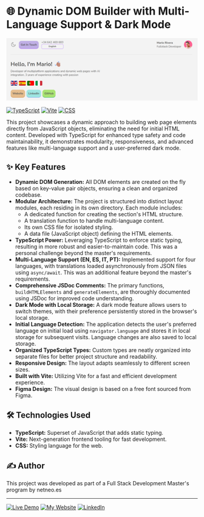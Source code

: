 # 🌐 Dynamic DOM Builder with Multi-Language Support & Dark Mode

<p align="center">
  <img src="images/banner_screenshot.png" alt="Project Screenshot" width="600">
</p>

[![TypeScript](https://img.shields.io/badge/TypeScript-3178C6?style=for-the-badge&logo=typescript&logoColor=white)](https://www.typescriptlang.org/)
[![Vite](https://img.shields.io/badge/Vite-646CFF?style=for-the-badge&logo=vite&logoColor=white)](https://vitejs.dev/)
[![CSS](https://img.shields.io/badge/CSS3-1572B6?style=for-the-badge&logo=css3&logoColor=white)](https://www.w3.org/Style/CSS/Overview.en.html)

This project showcases a dynamic approach to building web page elements directly
from JavaScript objects, eliminating the need for initial HTML content.
Developed with TypeScript for enhanced type safety and code maintainability, it
demonstrates modularity, responsiveness, and advanced features like
multi-language support and a user-preferred dark mode.

## ✨ Key Features

- **Dynamic DOM Generation:** All DOM elements are created on the fly based on
  key-value pair objects, ensuring a clean and organized codebase.
- **Modular Architecture:** The project is structured into distinct layout
  modules, each residing in its own directory. Each module includes:
  - A dedicated function for creating the section's HTML structure.
  - A translation function to handle multi-language content.
  - Its own CSS file for isolated styling.
  - A data file (JavaScript object) defining the HTML elements.
- **TypeScript Power:** Leveraging TypeScript to enforce static typing,
  resulting in more robust and easier-to-maintain code. This was a personal
  challenge beyond the master's requirements.
- **Multi-Language Support (EN, ES, IT, PT):** Implemented support for four
  languages, with translations loaded asynchronously from JSON files using
  `async/await`. This was an additional feature beyond the master's
  requirements.
- **Comprehensive JSDoc Comments:** The primary functions, `buildHTMLElements`
  and `generateElements`, are thoroughly documented using JSDoc for improved
  code understanding.
- **Dark Mode with Local Storage:** A dark mode feature allows users to switch
  themes, with their preference persistently stored in the browser's local
  storage.
- **Initial Language Detection:** The application detects the user's preferred
  language on initial load using `navigator.language` and stores it in local
  storage for subsequent visits. Language changes are also saved to local
  storage.
- **Organized TypeScript Types:** Custom types are neatly organized into
  separate files for better project structure and readability.
- **Responsive Design:** The layout adapts seamlessly to different screen sizes.
- **Built with Vite:** Utilizing Vite for a fast and efficient development
  experience.
- **Figma Design:** The visual design is based on a free font sourced from
  Figma.

## 🛠️ Technologies Used

- **TypeScript:** Superset of JavaScript that adds static typing.
- **Vite:** Next-generation frontend tooling for fast development.
- **CSS:** Styling language for the web.

## ✍️ Author

This project was developed as part of a Full Stack Development Master's program
by netneo.es

---

[![Live Demo](https://img.shields.io/badge/View%20Live-blueviolet?style=for-the-badge)](https://proyecto-web-component-12.netlify.app/)
[![My Website](https://img.shields.io/badge/My%20Website-informational?style=for-the-badge)](https://www.netneo.es/)
[![LinkedIn](https://img.shields.io/badge/LinkedIn-0077B5?style=for-the-badge&logo=linkedin&logoColor=white)](https://www.linkedin.com/in/mario-valverde-web-developer/)
